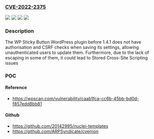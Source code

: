 ### [CVE-2022-2375](https://cve.mitre.org/cgi-bin/cvename.cgi?name=CVE-2022-2375)
![](https://img.shields.io/static/v1?label=Product&message=WP%20Sticky%20Button%20%E2%80%93%20Click%20to%20Chat&color=blue)
![](https://img.shields.io/static/v1?label=Version&message=1.4.1%3C%201.4.1%20&color=brighgreen)
![](https://img.shields.io/static/v1?label=Vulnerability&message=CWE-352%20Cross-Site%20Request%20Forgery%20(CSRF)&color=brighgreen)
![](https://img.shields.io/static/v1?label=Vulnerability&message=CWE-79%20Cross-Site%20Scripting%20(XSS)&color=brighgreen)

### Description

The WP Sticky Button WordPress plugin before 1.4.1 does not have authorisation and CSRF checks when saving its settings, allowing unauthenticated users to update them. Furthermore, due to the lack of escaping in some of them, it could lead to Stored Cross-Site Scripting issues

### POC

#### Reference
- https://wpscan.com/vulnerability/caab1fca-cc6b-45bb-bd0d-f857edd8bb81

#### Github
- https://github.com/20142995/nuclei-templates
- https://github.com/ARPSyndicate/cvemon

